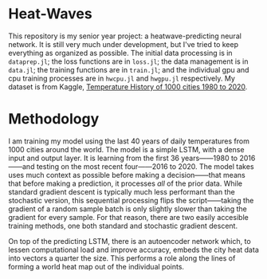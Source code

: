 # Heat-Waves
This repository is my senior year project: a heatwave-predicting neural network. It is still very much under development, but I've tried to keep everything as organized as possible. The initial data processing is in ```dataprep.jl```; the loss functions are in ```loss.jl```; the data management is in ```data.jl```; the training functions are in ```train.jl```; and the individual gpu and cpu training processes are in ```hwcpu.jl``` and ```hwgpu.jl``` respectively. My dataset is from Kaggle, <a href="https://www.kaggle.com/datasets/hansukyang/temperature-history-of-1000-cities-1980-to-2020">Temperature History of 1000 cities 1980 to 2020</a>.
# Methodology
I am training my model using the last 40 years of daily temperatures from 1000 cities around the world. The model is a simple LSTM, with a dense input and output layer. It is learning from the first 36 years——1980 to 2016——and testing on the most recent four——2016 to 2020. The model takes uses much context as possible before making a decision——that means that before making a prediction, it processes <i>all</i> of the prior data. While standard gradient descent is typically much less performant than the stochastic version, this sequential processing flips the script——taking the gradient of a random sample batch is only slightly slower than taking the gradient for every sample. For that reason, there are two easily accesible training methods, one both standard and stochastic gradient descent.

On top of the predicting LSTM, there is an autoencoder network which, to lessen computational load and improve accuracy, embeds the city heat data into vectors a quarter the size. This performs a role along the lines of forming a world heat map out of the individual points.
